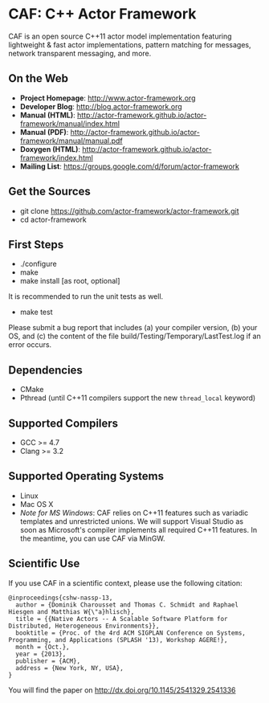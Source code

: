 CAF: C++ Actor Framework
========================

CAF is an open source C++11 actor model implementation featuring
lightweight & fast actor implementations, pattern matching for messages,
network transparent messaging, and more.


On the Web
----------

* __Project Homepage__: http://www.actor-framework.org
* __Developer Blog__: http://blog.actor-framework.org
* __Manual (HTML)__: http://actor-framework.github.io/actor-framework/manual/index.html
* __Manual (PDF)__: http://actor-framework.github.io/actor-framework/manual/manual.pdf
* __Doxygen (HTML)__: http://actor-framework.github.io/actor-framework/index.html
* __Mailing List__: https://groups.google.com/d/forum/actor-framework


Get the Sources
---------------

* git clone https://github.com/actor-framework/actor-framework.git
* cd actor-framework


First Steps
-----------

* ./configure
* make
* make install [as root, optional]

It is recommended to run the unit tests as well.

* make test

Please submit a bug report that includes (a) your compiler version, (b) your OS,
and (c) the content of the file build/Testing/Temporary/LastTest.log
if an error occurs.


Dependencies
------------

* CMake
* Pthread (until C++11 compilers support the new `thread_local` keyword)


Supported Compilers
-------------------

* GCC >= 4.7
* Clang >= 3.2


Supported Operating Systems
---------------------------

* Linux
* Mac OS X
* *Note for MS Windows*: CAF relies on C++11 features such as variadic templates and unrestricted unions. We will support Visual Studio as soon as Microsoft's compiler implements all required C++11 features. In the meantime, you can use CAF via MinGW.


Scientific Use
--------------

If you use CAF in a scientific context, please use the following citation:

```
@inproceedings{cshw-nassp-13,
  author = {Dominik Charousset and Thomas C. Schmidt and Raphael Hiesgen and Matthias W{\"a}hlisch},
  title = {{Native Actors -- A Scalable Software Platform for Distributed, Heterogeneous Environments}},
  booktitle = {Proc. of the 4rd ACM SIGPLAN Conference on Systems, Programming, and Applications (SPLASH '13), Workshop AGERE!},
  month = {Oct.},
  year = {2013},
  publisher = {ACM},
  address = {New York, NY, USA},
}
```

You will find the paper on http://dx.doi.org/10.1145/2541329.2541336

